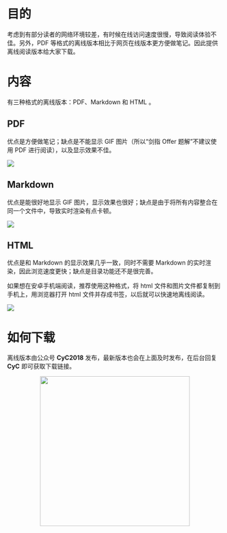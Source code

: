 # 目的

考虑到有部分读者的网络环境较差，有时候在线访问速度很慢，导致阅读体验不佳。另外，PDF 等格式的离线版本相比于网页在线版本更方便做笔记。因此提供离线阅读版本给大家下载。

# 内容

有三种格式的离线版本：PDF、Markdown 和 HTML 。

## PDF

优点是方便做笔记；缺点是不能显示 GIF 图片（所以“剑指 Offer 题解”不建议使用 PDF 进行阅读），以及显示效果不佳。

![](download-pdf.png)

## Markdown

优点是能很好地显示 GIF 图片，显示效果也很好；缺点是由于将所有内容整合在同一个文件中，导致实时渲染有点卡顿。

![](download-markdown.png)

## HTML

优点是和 Markdown 的显示效果几乎一致，同时不需要 Markdown 的实时渲染，因此浏览速度更快；缺点是目录功能还不是很完善。

如果想在安卓手机端阅读，推荐使用这种格式，将 html 文件和图片文件都复制到手机上，用浏览器打开 html 文件并存成书签，以后就可以快速地离线阅读。

![](download-html.png)

# 如何下载

离线版本由公众号 **CyC2018** 发布，最新版本也会在上面及时发布，在后台回复 **CyC** 即可获取下载链接。

<div align="center"><img width="350px" src="公众号二维码-2.png"></img></div>


